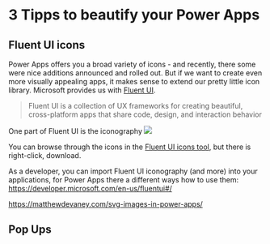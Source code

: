 # 3 Tipps to beautify your Power Apps

## Fluent UI icons

Power Apps offers you a broad variety of icons - and recently, there some were nice additions announced and rolled out. But if we want to create even more visually appealing apps, it makes sense to extend our pretty little icon library. Microsoft provides us with [Fluent UI](https://developer.microsoft.com/en-us/fluentui#/).

> Fluent UI is a collection of UX frameworks for creating beautiful, cross-platform apps that share code, design, and interaction behavior

One part of Fluent UI is the iconography
![](https://github.com/LuiseFreese/blog/blob/main/media/beautify/fluentUI.gif)

You can browse through the icons in the [Fluent UI icons tool](https://uifabricicons.azurewebsites.net/), but there is right-click, download. 



As a developer, you can import Fluent UI iconography (and more) into your applications, for Power Apps there a different ways how to use them: 
https://developer.microsoft.com/en-us/fluentui#/

https://matthewdevaney.com/svg-images-in-power-apps/

## Pop Ups

## 
